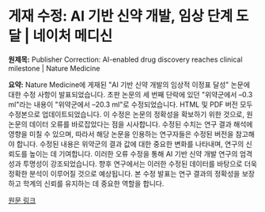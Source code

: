 # 게재 수정: AI 기반 신약 개발, 임상 단계 도달 | 네이처 메디신

**원제목:** Publisher Correction: AI-enabled drug discovery reaches clinical milestone | Nature Medicine

**요약:** Nature Medicine에 게재된 "AI 기반 신약 개발의 임상적 이정표 달성" 논문에 대한 수정 사항이 발표되었습니다.  초판 논문의 세 번째 단락에 있던 "위약군에서 –0.3 ml"라는 내용이 "위약군에서 –20.3 ml"로 수정되었습니다.  HTML 및 PDF 버전 모두 수정본으로 업데이트되었습니다.  이 수정은 논문의 정확성을 확보하기 위한 것으로,  원 논문의 데이터 오류를 바로잡았다는 점을 시사합니다.  수정된 수치는 연구 결과 해석에 영향을 미칠 수 있으며,  따라서 해당 논문을 인용하는 연구자들은 수정된 버전을 참고해야 합니다.  수정된 내용은 위약군의 결과 값에 대한 중요한 변화를 나타내며,  연구의 신뢰도를 높이는 데 기여합니다.  이러한 오류 수정을 통해 AI 기반 신약 개발 연구의 엄격성과 투명성이 강조되었습니다.  향후 연구에서는 이러한 수정된 데이터를 바탕으로 더욱 정확한 분석이 이루어질 것으로 예상됩니다.  본 수정 발표는 연구 결과의 정확성을 보장하고 학계의 신뢰를 유지하는 데 중요한 역할을 합니다.

[원문 링크](https://www.nature.com/articles/s41591-025-03897-z)
